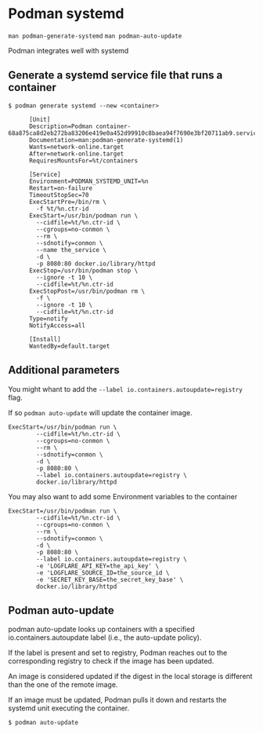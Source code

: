 # Podman systemd

`man podman-generate-systemd` `man podman-auto-update`

Podman integrates well with systemd

## Generate a systemd service file that runs a container

```
$ podman generate systemd --new <container>

      [Unit]
      Description=Podman container-68a875ca8d2eb272ba83206e419e0a452d99910c8baea94f7690e3bf20711ab9.service
      Documentation=man:podman-generate-systemd(1)
      Wants=network-online.target
      After=network-online.target
      RequiresMountsFor=%t/containers

      [Service]
      Environment=PODMAN_SYSTEMD_UNIT=%n
      Restart=on-failure
      TimeoutStopSec=70
      ExecStartPre=/bin/rm \
        -f %t/%n.ctr-id
      ExecStart=/usr/bin/podman run \
        --cidfile=%t/%n.ctr-id \
        --cgroups=no-conmon \
        --rm \
        --sdnotify=conmon \
        --name the_service \
        -d \
        -p 8080:80 docker.io/library/httpd
      ExecStop=/usr/bin/podman stop \
        --ignore -t 10 \
        --cidfile=%t/%n.ctr-id
      ExecStopPost=/usr/bin/podman rm \
        -f \
        --ignore -t 10 \
        --cidfile=%t/%n.ctr-id
      Type=notify
      NotifyAccess=all

      [Install]
      WantedBy=default.target
```

## Additional parameters

You might whant to add the `--label io.containers.autoupdate=registry` flag. 

If so `podman auto-update` will update the container image.

```
ExecStart=/usr/bin/podman run \
        --cidfile=%t/%n.ctr-id \
        --cgroups=no-conmon \
        --rm \
        --sdnotify=conmon \
        -d \
        -p 8080:80 \
        --label io.containers.autoupdate=registry \
        docker.io/library/httpd
```

You may also want to add some Environment variables to the container

```
ExecStart=/usr/bin/podman run \
        --cidfile=%t/%n.ctr-id \
        --cgroups=no-conmon \
        --rm \
        --sdnotify=conmon \
        -d \
        -p 8080:80 \
        --label io.containers.autoupdate=registry \
        -e 'LOGFLARE_API_KEY=the_api_key' \
        -e 'LOGFLARE_SOURCE_ID=the_source_id \
        -e 'SECRET_KEY_BASE=the_secret_key_base' \
        docker.io/library/httpd
```

## Podman auto-update

podman auto-update looks up containers with a specified io.containers.autoupdate label (i.e., the auto-update policy).

If the label is present and set to registry, Podman reaches out to the corresponding registry to check if the image has been updated. 

An image is considered updated if the digest in the local storage is different than the one of the remote image.  

If an image must be updated, Podman pulls it down and restarts the systemd unit executing the container.

```
$ podman auto-update
```

